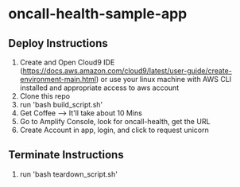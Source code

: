 # oncall-health-sample-app

## Deploy Instructions

1. Create and Open Cloud9 IDE (https://docs.aws.amazon.com/cloud9/latest/user-guide/create-environment-main.html) or use your linux machine with AWS CLI installed and appropriate access to aws account
2. Clone this repo 
3. run 'bash build_script.sh'
4. Get Coffee --> It'll take about 10 Mins
5. Go to Amplify Console, look for oncall-health, get the URL 
6. Create Account in app, login, and click to request unicorn

## Terminate Instructions
1. run 'bash teardown_script.sh'